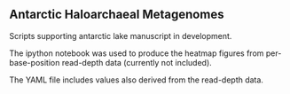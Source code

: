 ## Antarctic Haloarchaeal Metagenomes

Scripts supporting antarctic lake manuscript in development.

The ipython notebook was used to produce the heatmap figures from per- base-position read-depth data (currently not included).

The YAML file includes values also derived from the read-depth data.
